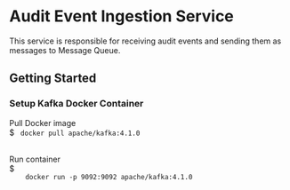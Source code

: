 # Audit Event Ingestion Service

This service is responsible for receiving audit events and sending them as messages to Message Queue.


## Getting Started

### Setup Kafka Docker Container

Pull Docker image 
<br>$
<code>
    docker pull apache/kafka:4.1.0
</code>

<br>
Run container
<br>$
<code>
    docker run -p 9092:9092 apache/kafka:4.1.0
</code>



